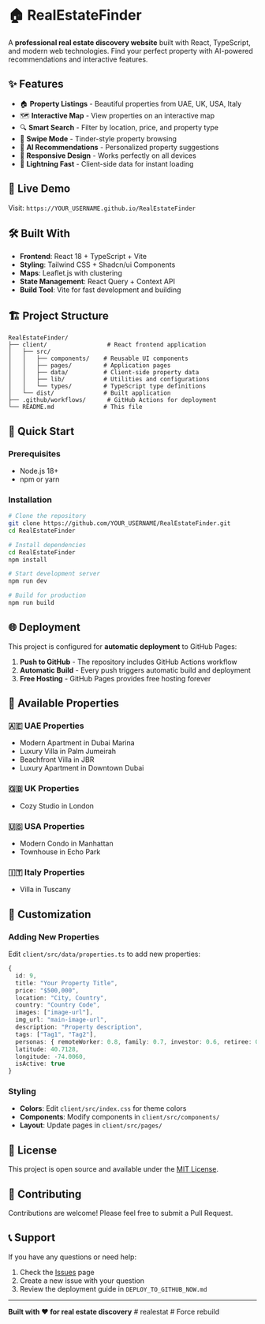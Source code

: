 # 🏠 RealEstateFinder

A **professional real estate discovery website** built with React, TypeScript, and modern web technologies. Find your perfect property with AI-powered recommendations and interactive features.

## ✨ Features

- 🏠 **Property Listings** - Beautiful properties from UAE, UK, USA, Italy
- 🗺️ **Interactive Map** - View properties on an interactive map
- 🔍 **Smart Search** - Filter by location, price, and property type
- 📱 **Swipe Mode** - Tinder-style property browsing
- 🎯 **AI Recommendations** - Personalized property suggestions
- 📱 **Responsive Design** - Works perfectly on all devices
- 🚀 **Lightning Fast** - Client-side data for instant loading

## 🚀 Live Demo

Visit: `https://YOUR_USERNAME.github.io/RealEstateFinder`

## 🛠️ Built With

- **Frontend**: React 18 + TypeScript + Vite
- **Styling**: Tailwind CSS + Shadcn/ui Components
- **Maps**: Leaflet.js with clustering
- **State Management**: React Query + Context API
- **Build Tool**: Vite for fast development and building

## 🏗️ Project Structure

```
RealEstateFinder/
├── client/                 # React frontend application
│   ├── src/
│   │   ├── components/    # Reusable UI components
│   │   ├── pages/         # Application pages
│   │   ├── data/          # Client-side property data
│   │   ├── lib/           # Utilities and configurations
│   │   └── types/         # TypeScript type definitions
│   └── dist/              # Built application
├── .github/workflows/      # GitHub Actions for deployment
└── README.md              # This file
```

## 🚀 Quick Start

### Prerequisites
- Node.js 18+ 
- npm or yarn

### Installation
```bash
# Clone the repository
git clone https://github.com/YOUR_USERNAME/RealEstateFinder.git
cd RealEstateFinder

# Install dependencies
cd RealEstateFinder
npm install

# Start development server
npm run dev

# Build for production
npm run build
```

## 🌐 Deployment

This project is configured for **automatic deployment** to GitHub Pages:

1. **Push to GitHub** - The repository includes GitHub Actions workflow
2. **Automatic Build** - Every push triggers automatic build and deployment
3. **Free Hosting** - GitHub Pages provides free hosting forever

## 📱 Available Properties

### 🇦🇪 UAE Properties
- Modern Apartment in Dubai Marina
- Luxury Villa in Palm Jumeirah  
- Beachfront Villa in JBR
- Luxury Apartment in Downtown Dubai

### 🇬🇧 UK Properties
- Cozy Studio in London

### 🇺🇸 USA Properties
- Modern Condo in Manhattan
- Townhouse in Echo Park

### 🇮🇹 Italy Properties
- Villa in Tuscany

## 🔧 Customization

### Adding New Properties
Edit `client/src/data/properties.ts` to add new properties:

```typescript
{
  id: 9,
  title: "Your Property Title",
  price: "$500,000",
  location: "City, Country",
  country: "Country Code",
  images: ["image-url"],
  img_url: "main-image-url",
  description: "Property description",
  tags: ["Tag1", "Tag2"],
  personas: { remoteWorker: 0.8, family: 0.7, investor: 0.6, retiree: 0.4, luxury: 0.8 },
  latitude: 40.7128,
  longitude: -74.0060,
  isActive: true
}
```

### Styling
- **Colors**: Edit `client/src/index.css` for theme colors
- **Components**: Modify components in `client/src/components/`
- **Layout**: Update pages in `client/src/pages/`

## 📄 License

This project is open source and available under the [MIT License](LICENSE).

## 🤝 Contributing

Contributions are welcome! Please feel free to submit a Pull Request.

## 📞 Support

If you have any questions or need help:
1. Check the [Issues](https://github.com/YOUR_USERNAME/RealEstateFinder/issues) page
2. Create a new issue with your question
3. Review the deployment guide in `DEPLOY_TO_GITHUB_NOW.md`

---

**Built with ❤️ for real estate discovery**
#   r e a l e s t a t  
 #   F o r c e   r e b u i l d  
 